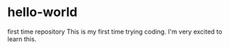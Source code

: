 # hello-world
first time repository
This is my first time trying coding. I'm very excited to learn this.
